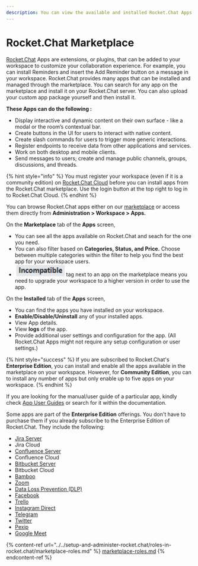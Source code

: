 ```yaml
---
description: You can view the available and installed Rocket.Chat Apps and manage them.
---
```


# Rocket.Chat Marketplace

[Rocket.Chat](http://rocket.chat) Apps are extensions, or plugins, that can be added to your workspace to customize your collaboration experience. For example, you can install Reminders and insert the Add Reminder button on a message in your workspace. Rocket.Chat provides many apps that can be installed and managed through the marketplace. You can search for any app on the marketplace and install it on your Rocket.Chat server. You can also upload your custom app package yourself and then install it.

**These Apps can do the following :**

* Display interactive and dynamic content on their own surface - like a modal or the room’s contextual bar.
* Create buttons in the UI for users to interact with native content.
* Create slash commands for users to trigger more generic interactions.
* Register endpoints to receive data from other applications and services.
* Work on both desktop and mobile clients.
* Send messages to users; create and manage public channels, groups, discussions, and threads.

{% hint style="info" %}
You must register your workspace (even if it is a community edition) on [Rocket.Chat Cloud](https://cloud.rocket.chat) before you can install apps from the Rocket.Chat marketplace. Use the login button at the top right to log in to Rocket.Chat Cloud.&#x20;
{% endhint %}

You can browse Rocket.Chat apps either on our [marketplace](https://rocket.chat/marketplace) or access them directly from **Administration > Workspace > Apps.**

On the **Marketplace** tab of the **Apps** screen,

* You can see all the apps available on Rocket.Chat and seach for the one you need.
* You can also filter based on **Categories, Status, and Price.** Choose between multiple categories within the filter to help you find the best app for your workspace users.
* <img src="../../.gitbook/assets/image.png" alt="" data-size="line"> tag next to an app on the marketplace means you need to upgrade your workspace to a higher version in order to use the app.

On the **Installed** tab of the **Apps** screen,

* You can find the apps you have installed on your workspace.
* **Enable/Disable/Uninstall** any of your installed apps.
* View App details.
* View **logs** of the app.
* Provide additional user settings and configuration for the app. (All Rocket.Chat Apps might not require any setup configuration or user settings.)

{% hint style="success" %}
If you are subscribed to Rocket.Chat's **Enterprise Edition**, you can install and enable all the apps available in the marketplace on your workspace. However, for **Community Edition**, you can to install any number of apps but only enable up to five apps on your workspace.&#x20;
{% endhint %}

If you are looking for the manual/user guide of a particular app, kindly check [App User Guides](rocket.chat-public-apps-guides/) or search for it within the documentation.

Some apps are part of the **Enterprise Edition** offerings. You don't have to purchase them if you already subscribe to the Enterprise Edition of Rocket.Chat. They include the following:

* [Jira Server](rocket.chat-public-apps-guides/atlassian/jira-server-integration.md)
* Jira Cloud
* [Confluence Server](rocket.chat-public-apps-guides/atlassian/confluence-server-integration.md)
* Confluence Cloud
* [Bitbucket Server](rocket.chat-public-apps-guides/atlassian/bitbucket-server-integration.md)
* Bitbucket Cloud
* [Bamboo](rocket.chat-public-apps-guides/atlassian/bamboo-integration.md)
* [Zoom](rocket.chat-public-apps-guides/zoom.md)
* [Data Loss Prevention (DLP)](rocket.chat-public-apps-guides/data-loss-prevention-dlp-app.md)
* [Facebook](https://docs.rocket.chat/guides/app-guides/omnichannel-apps/facebook-app)
* [Trello](https://docs.rocket.chat/guides/app-guides/trello)
* [Instagram Direct](rocket.chat-public-apps-guides/omnichannel-apps/instagram-direct/)
* [Telegram](rocket.chat-public-apps-guides/omnichannel-apps/telegram-app/)
* [Twitter](rocket.chat-public-apps-guides/omnichannel-apps/twitter-app/)
* [Pexip](../../use-rocket.chat/rocket.chat-conference-call/conference-call-admin-guide/pexip-app.md)
* [Google Meet](../../use-rocket.chat/rocket.chat-conference-call/conference-call-admin-guide/google-meet-app.md)

{% content-ref url="../../setup-and-administer-rocket.chat/roles-in-rocket.chat/marketplace-roles.md" %}
[marketplace-roles.md](../../setup-and-administer-rocket.chat/roles-in-rocket.chat/marketplace-roles.md)
{% endcontent-ref %}
